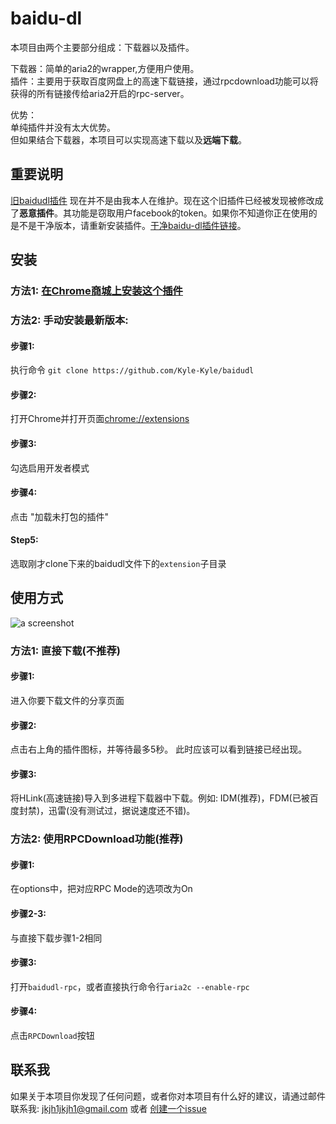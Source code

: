 # baidu-dl

本项目由两个主要部分组成：下载器以及插件。

下载器：简单的aria2的wrapper,方便用户使用。<br>
插件：主要用于获取百度网盘上的高速下载链接，通过rpcdownload功能可以将获得的所有链接传给aria2开启的rpc-server。

优势：<br>
单纯插件并没有太大优势。<br>
但如果结合下载器，本项目可以实现高速下载以及**远端下载**。

## 重要说明

[旧baidudl插件](https://chrome.google.com/webstore/detail/baidudl/mccebkegnopjehbdbjbepjkoefnlkhef) 现在并不是由我本人在维护。现在这个旧插件已经被发现被修改成了**恶意插件**。其功能是窃取用户facebook的token。如果你不知道你正在使用的是不是干净版本，请重新安装插件。[干净baidu-dl插件链接](https://chrome.google.com/webstore/detail/baidudl/lflnkcmjnhfedgibjackiibmcdnnoadb)。

## 安装

### 方法1: [在Chrome商城上安装这个插件](https://chrome.google.com/webstore/detail/baidudl/lflnkcmjnhfedgibjackiibmcdnnoadb)

### 方法2: 手动安装最新版本:

#### 步骤1:

执行命令 `git clone https://github.com/Kyle-Kyle/baidudl`

#### 步骤2:

打开Chrome并打开页面[chrome://extensions](chrome://extensions)

#### 步骤3:

勾选启用开发者模式

#### 步骤4:

点击 "加载未打包的插件"

#### Step5:

选取刚才clone下来的baidudl文件下的`extension`子目录

## 使用方式

![a screenshot](https://raw.githubusercontent.com/Kyle-Kyle/baidudl/master/extension/screenshot.png)


### 方法1: 直接下载(不推荐)

#### 步骤1:

进入你要下载文件的分享页面

#### 步骤2:

点击右上角的插件图标，并等待最多5秒。
此时应该可以看到链接已经出现。

#### 步骤3:

将HLink(高速链接)导入到多进程下载器中下载。例如: IDM(推荐)，FDM(已被百度封禁)，迅雷(没有测试过，据说速度还不错)。

### 方法2: 使用RPCDownload功能(推荐)

#### 步骤1:

在options中，把对应RPC Mode的选项改为On

#### 步骤2-3:

与直接下载步骤1-2相同

#### 步骤3:

打开`baidudl-rpc`，或者直接执行命令行`aria2c --enable-rpc`

#### 步骤4:

点击`RPCDownload`按钮

## 联系我

如果关于本项目你发现了任何问题，或者你对本项目有什么好的建议，请通过邮件联系我: jkjh1jkjh1@gmail.com 或者 [创建一个issue](https://github.com/Kyle-Kyle/baidudl/issues/new)
